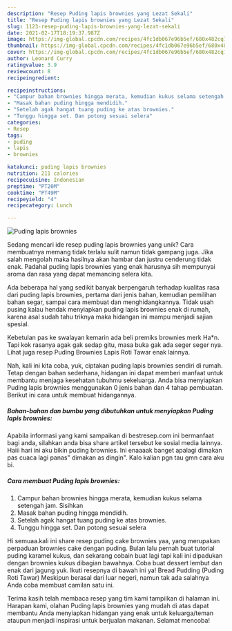 ```yaml
---
description: "Resep Puding lapis brownies yang Lezat Sekali"
title: "Resep Puding lapis brownies yang Lezat Sekali"
slug: 1123-resep-puding-lapis-brownies-yang-lezat-sekali
date: 2021-02-17T18:19:37.987Z
image: https://img-global.cpcdn.com/recipes/4fc1db067e96b5ef/680x482cq70/puding-lapis-brownies-foto-resep-utama.jpg
thumbnail: https://img-global.cpcdn.com/recipes/4fc1db067e96b5ef/680x482cq70/puding-lapis-brownies-foto-resep-utama.jpg
cover: https://img-global.cpcdn.com/recipes/4fc1db067e96b5ef/680x482cq70/puding-lapis-brownies-foto-resep-utama.jpg
author: Leonard Curry
ratingvalue: 3.9
reviewcount: 8
recipeingredient:

recipeinstructions:
- "Campur bahan brownies hingga merata, kemudian kukus selama setengah jam. Sisihkan"
- "Masak bahan puding hingga mendidih."
- "Setelah agak hangat tuang puding ke atas brownies."
- "Tunggu hingga set. Dan potong sesuai selera"
categories:
- Resep
tags:
- puding
- lapis
- brownies

katakunci: puding lapis brownies 
nutrition: 211 calories
recipecuisine: Indonesian
preptime: "PT20M"
cooktime: "PT49M"
recipeyield: "4"
recipecategory: Lunch

---
```



![Puding lapis brownies](https://img-global.cpcdn.com/recipes/4fc1db067e96b5ef/680x482cq70/puding-lapis-brownies-foto-resep-utama.jpg)

Sedang mencari ide resep puding lapis brownies yang unik? Cara membuatnya memang tidak terlalu sulit namun tidak gampang juga. Jika salah mengolah maka hasilnya akan hambar dan justru cenderung tidak enak. Padahal puding lapis brownies yang enak harusnya sih mempunyai aroma dan rasa yang dapat memancing selera kita.

Ada beberapa hal yang sedikit banyak berpengaruh terhadap kualitas rasa dari puding lapis brownies, pertama dari jenis bahan, kemudian pemilihan bahan segar, sampai cara membuat dan menghidangkannya. Tidak usah pusing kalau hendak menyiapkan puding lapis brownies enak di rumah, karena asal sudah tahu triknya maka hidangan ini mampu menjadi sajian spesial.

Kebetulan pas ke swalayan kemarin ada beli premiks brownies merk Ha*n. Tapi kok rasanya agak gak sedap gitu, masa buka gak ada seger seger nya. Lihat juga resep Puding Brownies Lapis Roti Tawar enak lainnya.


Nah, kali ini kita coba, yuk, ciptakan puding lapis brownies sendiri di rumah. Tetap dengan bahan sederhana, hidangan ini dapat memberi manfaat untuk membantu menjaga kesehatan tubuhmu sekeluarga. Anda bisa menyiapkan Puding lapis brownies menggunakan 0 jenis bahan dan 4 tahap pembuatan. Berikut ini cara untuk membuat hidangannya.

<!--inarticleads1-->

##### Bahan-bahan dan bumbu yang dibutuhkan untuk menyiapkan Puding lapis brownies:



Apabila informasi yang kami sampaikan di bestresep.com ini bermanfaat bagi anda, silahkan anda bisa share artikel tersebut ke sosial media lainnya. Haiii hari ini aku bikin puding brownies. Ini enaaaak banget apalagi dimakan pas cuaca lagi panas&#34; dimakan as dingin&#34;. Kalo kalian pgn tau gmn cara aku bi. 

<!--inarticleads2-->

##### Cara membuat Puding lapis brownies:

1. Campur bahan brownies hingga merata, kemudian kukus selama setengah jam. Sisihkan
1. Masak bahan puding hingga mendidih.
1. Setelah agak hangat tuang puding ke atas brownies.
1. Tunggu hingga set. Dan potong sesuai selera


Hi semuaa.kali ini share resep puding cake brownies yaa, yang merupakan perpaduan brownies cake dengan puding. Bulan lalu pernah buat tutorial puding karamel kukus, dan sekarang cobain buat lagi tapi kali ini dipadukan dengan brownies kukus dibagian bawahnya. Coba buat dessert lembut dan enak dari jagung yuk. Ikuti resepnya di bawah ini ya! Bread Pudding (Puding Roti Tawar) Meskipun berasal dari luar negeri, namun tak ada salahnya Anda coba membuat camilan satu ini. 

Terima kasih telah membaca resep yang tim kami tampilkan di halaman ini. Harapan kami, olahan Puding lapis brownies yang mudah di atas dapat membantu Anda menyiapkan hidangan yang enak untuk keluarga/teman ataupun menjadi inspirasi untuk berjualan makanan. Selamat mencoba!
